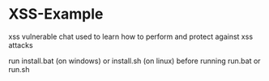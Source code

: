 # XSS-Example
xss vulnerable chat used to learn how to perform and protect against xss attacks

run install.bat (on windows) or install.sh (on linux) before running run.bat or run.sh

